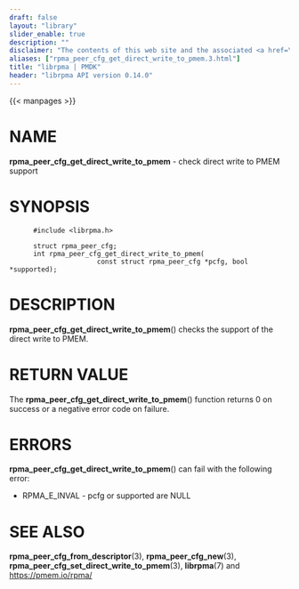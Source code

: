 ```yaml
---
draft: false
layout: "library"
slider_enable: true
description: ""
disclaimer: "The contents of this web site and the associated <a href=\"https://github.com/pmem\">GitHub repositories</a> are BSD-licensed open source."
aliases: ["rpma_peer_cfg_get_direct_write_to_pmem.3.html"]
title: "librpma | PMDK"
header: "librpma API version 0.14.0"
---
```

{{< manpages >}}

[comment]: <> (SPDX-License-Identifier: BSD-3-Clause)
[comment]: <> (Copyright 2020-2022, Intel Corporation)

NAME
====

**rpma\_peer\_cfg\_get\_direct\_write\_to\_pmem** - check direct write
to PMEM support

SYNOPSIS
========

          #include <librpma.h>

          struct rpma_peer_cfg;
          int rpma_peer_cfg_get_direct_write_to_pmem(
                          const struct rpma_peer_cfg *pcfg, bool *supported);

DESCRIPTION
===========

**rpma\_peer\_cfg\_get\_direct\_write\_to\_pmem**() checks the support
of the direct write to PMEM.

RETURN VALUE
============

The **rpma\_peer\_cfg\_get\_direct\_write\_to\_pmem**() function returns
0 on success or a negative error code on failure.

ERRORS
======

**rpma\_peer\_cfg\_get\_direct\_write\_to\_pmem**() can fail with the
following error:

-   RPMA\_E\_INVAL - pcfg or supported are NULL

SEE ALSO
========

**rpma\_peer\_cfg\_from\_descriptor**(3), **rpma\_peer\_cfg\_new**(3),
**rpma\_peer\_cfg\_set\_direct\_write\_to\_pmem**(3), **librpma**(7) and
https://pmem.io/rpma/
